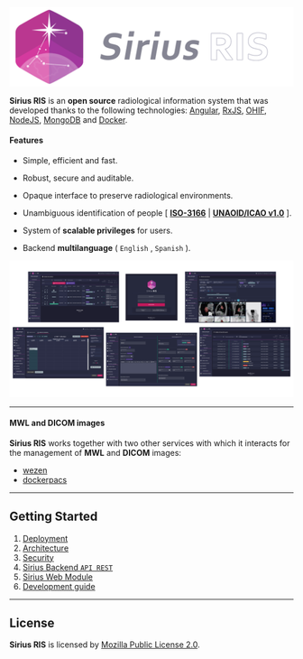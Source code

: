 ![Header_image](./documentation/resources/img/logo_horizontal_github.png)



**Sirius RIS** is an **open source** radiological information system that was developed thanks to the following technologies: [Angular](https://angular.io/), [RxJS](https://rxjs.dev/), [OHIF](https://ohif.org/), [NodeJS](https://nodejs.org/), [MongoDB](https://www.mongodb.com/) and [Docker](https://www.docker.com/).



#### Features

* Simple, efficient and fast.

* Robust, secure and auditable.

* Opaque interface to preserve radiological environments.

* Unambiguous identification of people [ [**ISO-3166**](https://www.iso.org/iso-3166-country-codes.html) | **[UNAOID/ICAO v1.0](https://www.unaoid.gub.uy/descargas/especificaciones-identifican-personas.pdf)** ].

* System of **scalable privileges** for users.

* Backend **multilanguage** ( `English` , `Spanish` ).

  

![screenshots](./documentation/resources/img/screenshots.png)



---



#### MWL and DICOM images

**Sirius RIS** works together with two other services with which it interacts for the management of **MWL** and **DICOM** images:

* [wezen](https://github.com/opendicom/wezen)
* [dockerpacs](https://github.com/opendicom/dockerpacs)



---



## Getting Started

1. [Deployment](./documentation/01_deployment.md)
2. [Architecture](./documentation/02_architecture.md)
3. [Security](./documentation/03_security.md)
4. [Sirius Backend `API REST`](./documentation/04_sirius_backend_api_rest.md)
5. [Sirius Web Module](https://github.com/opendicom/sirius-web)
6. [Development guide](./documentation/06_development.md)



---



## License

**Sirius RIS** is licensed by [Mozilla Public License 2.0](https://choosealicense.com/licenses/mpl-2.0/).
